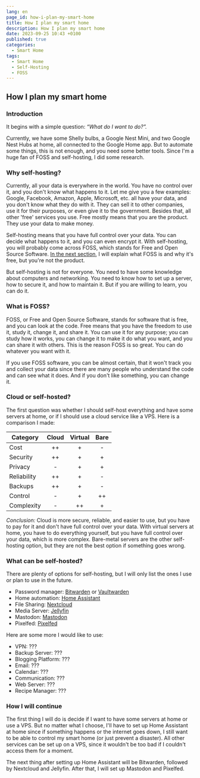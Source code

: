 ```yaml
---
lang: en
page_id: how-i-plan-my-smart-home
title: How I plan my smart home
description: How I plan my smart home
date: 2023-09-25 10:43 +0100
published: true
categories:
  - Smart Home
tags:
  - Smart Home
  - Self-Hosting
  - FOSS
---
```


## How I plan my smart home

### Introduction

It begins with a simple question: *“What do I want to do?”.*

Currently, we have some Shelly bulbs, a Google Nest Mini, and two Google Nest Hubs at home, all connected to the Google Home app. But to automate some things, this is not enough, and you need some better tools. Since I'm a huge fan of FOSS and self-hosting, I did some research.

### Why self-hosting?

Currently, all your data is everywhere in the world. You have no control over it, and you don't know what happens to it. Let me give you a few examples: Google, Facebook, Amazon, Apple, Microsoft, etc. all have your data, and you don't know what they do with it. They can sell it to other companies, use it for their purposes, or even give it to the government. Besides that, all other 'free' services you use. Free mostly means that you are the product. They use your data to make money.

Self-hosting means that you have full control over your data. You can decide what happens to it, and you can even encrypt it. With self-hosting, you will probably come across  FOSS, which stands for Free and Open Source Software. [In the next section](#what-is-foss), I will explain what FOSS is and why it's free, but you're not the product.

But self-hosting is not for everyone. You need to have some knowledge about computers and networking. You need to know how to set up a server, how to secure it, and how to maintain it. But if you are willing to learn, you can do it.

### What is FOSS?

FOSS, or Free and Open Source Software, stands for software that is free, and you can look at the code. Free means that you have the freedom to use it, study it, change it, and share it. You can use it for any purpose; you can study how it works, you can change it to make it do what you want, and you can share it with others. This is the reason FOSS is so great. You can do whatever you want with it.

If you use FOSS software, you can be almost certain, that it won't track you and collect your data since there are many people who understand the code and can see what it does. And if you don't like something, you can change it.

### Cloud or self-hosted?

The first question was whether I should self-host everything and have some servers at home, or if I should use a cloud service like a VPS. Here is a comparison I made:

| Category    | Cloud | Virtual | Bare |
| ----------- |:-----:|:-------:|:----:|
| Cost        |  ++   |    +    |  -   |
| Security    |  ++   |    +    |  +   |
| Privacy     |   -   |    +    |  +   |
| Reliability |  ++   |    +    |  -   |
| Backups     |  ++   |    +    |  -   |
| Control     |   -   |    +    |  ++  |
| Complexity  |   -   |   ++    |  +   |

*Conclusion:* Cloud is more secure, reliable, and easier to use, but you have to pay for it and don't have full control over your data. With virtual servers at home, you have to do everything yourself, but you have full control over your data, which is more complex. Bare-metal servers are the other self-hosting option, but they are not the best option if something goes wrong.

### What can be self-hosted?

There are plenty of options for self-hosting, but I will only list the ones I use or plan to use in the future.

- Password manager: [Bitwarden](https://bitwarden.com/) or [Vaultwarden](https://github.com/dani-garcia/vaultwarden)
- Home automation: [Home Assistant](https://www.home-assistant.io/)
- File Sharing: [Nextcloud](https://nextcloud.com/)
- Media Server: [Jellyfin](https://jellyfin.org/)
- Mastodon: [Mastodon](https://joinmastodon.org/)
- Pixelfed: [Pixelfed](https://pixelfed.org/)

Here are some more I would like to use:

- VPN: ???
- Backup Server: ???
- Blogging Platform: ???
- Email: ???
- Calendar: ???
- Communication: ???
- Web Server: ???
- Recipe Manager: ???

### How I will continue

The first thing I will do is decide if I want to have some servers at home or use a VPS. But no matter what I choose, I'll have to set up Home Assistant at home since if something happens or the internet goes down, I still want to be able to control my smart home (or just prevent a disaster). All other services can be set up on a VPS, since it wouldn't be too bad if I couldn't access them for a moment.

The next thing after setting up Home Assistant will be Bitwarden, followed by Nextcloud and Jellyfin. After that, I will set up Mastodon and Pixelfed.
